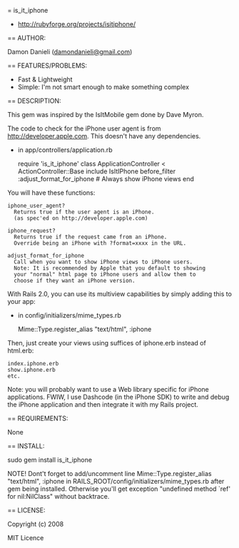 = is_it_iphone
* http://rubyforge.org/projects/isitiphone/

== AUTHOR:

Damon Danieli (damondanieli@gmail.com)

== FEATURES/PROBLEMS:

* Fast & Lightweight
* Simple: I'm not smart enough to make something complex

== DESCRIPTION:

This gem was inspired by the IsItMobile gem done by Dave Myron.  

The code to check for the iPhone user agent is from http://developer.apple.com.  This doesn't have any dependencies.

- in app/controllers/application.rb

    require 'is_it_iphone'
    class ApplicationController < ActionController::Base
      include IsItIPhone
      before_filter :adjust_format_for_iphone # Always show iPhone views
    end

You will have these functions:

    iphone_user_agent?
      Returns true if the user agent is an iPhone.
      (as spec'ed on http://developer.apple.com)

    iphone_request?
      Returns true if the request came from an iPhone.
      Override being an iPhone with ?format=xxxx in the URL.

    adjust_format_for_iphone
      Call when you want to show iPhone views to iPhone users.
      Note: It is recommended by Apple that you default to showing 
      your "normal" html page to iPhone users and allow them to 
      choose if they want an iPhone version.

With Rails 2.0, you can use its multiview capabilities by simply adding this to your app:

- in config/initializers/mime_types.rb

    Mime::Type.register_alias "text/html", :iphone

Then, just create your views using suffices of iphone.erb instead of html.erb:

    index.iphone.erb
    show.iphone.erb
    etc.

Note: you will probably want to use a Web library specific for iPhone applications.  FWIW, I use Dashcode (in the iPhone SDK) to write and debug the iPhone application and then integrate it with my Rails project.

== REQUIREMENTS:

None

== INSTALL:

sudo gem install is_it_iphone

NOTE! Dont't forget to add/uncomment line Mime::Type.register_alias "text/html", :iphone in RAILS_ROOT/config/initializers/mime_types.rb after gem being installed. Otherwise you'll get exception "undefined method `ref' for nil:NilClass" without backtrace.

== LICENSE:

Copyright (c) 2008

MIT Licence

